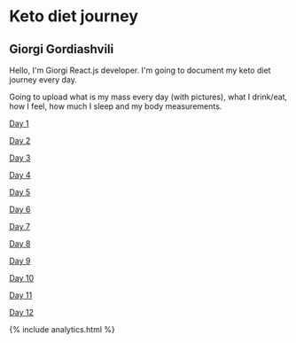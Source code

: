 # Keto diet journey

## Giorgi Gordiashvili

Hello, I'm Giorgi React.js developer. I'm going to document my keto diet journey every day.

Going to upload what is my mass every day (with pictures), what I drink/eat, how I feel, how much I sleep and my body measurements.

[Day 1](https://groot.ge/day1)

[Day 2](https://groot.ge/day2)

[Day 3](https://groot.ge/day3)

[Day 4](https://groot.ge/day4)

[Day 5](https://groot.ge/day5)

[Day 6](https://groot.ge/day6)

[Day 7](https://groot.ge/day7)

[Day 8](https://groot.ge/day8)

[Day 9](https://groot.ge/day9)

[Day 10](https://groot.ge/day10)

[Day 11](https://groot.ge/day11)

[Day 12](https://groot.ge/day12)

{% include analytics.html %}
